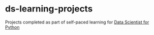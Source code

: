 # ds-learning-projects
Projects completed as part of self-paced learning for [Data Scientist for Python](https://www.dataquest.io/path/data-scientist/)
